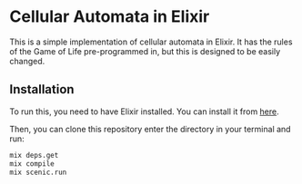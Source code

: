 # Cellular Automata in Elixir

This is a simple implementation of cellular automata in Elixir. It has the rules of the Game of Life pre-programmed in, but this is designed to be easily changed.

## Installation

To run this, you need to have Elixir installed. You can install it from [here](https://elixir-lang.org/install.html).

Then, you can clone this repository enter the directory in your terminal and run:

```bash
mix deps.get
mix compile
mix scenic.run
```
